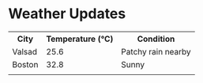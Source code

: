 # Weather Updates

<!-- WEATHER-UPDATE-START -->
<table><tr><th>City</th><th>Temperature (°C)</th><th>Condition</th></tr><tr><td>Valsad</td><td>25.6</td><td>Patchy rain nearby</td></tr><tr><td>Boston</td><td>32.8</td><td>Sunny</td></tr><tr><td></td><td></td><td></td></tr></table>
<!-- WEATHER-UPDATE-END -->

